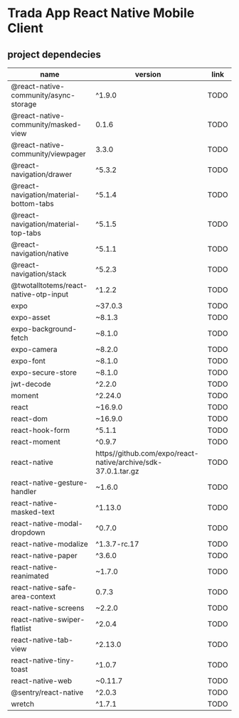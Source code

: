 # Trada App React Native Mobile Client

## project dependecies

| name                                   | version                                                       | link |
| -------------------------------------- | ------------------------------------------------------------- | ---- |
| @react-native-community/async-storage  | ^1.9.0                                                        | TODO |
| @react-native-community/masked-view    | 0.1.6                                                         | TODO |
| @react-native-community/viewpager      | 3.3.0                                                         | TODO |
| @react-navigation/drawer               | ^5.3.2                                                        | TODO |
| @react-navigation/material-bottom-tabs | ^5.1.4                                                        | TODO |
| @react-navigation/material-top-tabs    | ^5.1.5                                                        | TODO |
| @react-navigation/native               | ^5.1.1                                                        | TODO |
| @react-navigation/stack                | ^5.2.3                                                        | TODO |
| @twotalltotems/react-native-otp-input  | ^1.2.2                                                        | TODO |
| expo                                   | ~37.0.3                                                       | TODO |
| expo-asset                             | ~8.1.3                                                        | TODO |
| expo-background-fetch                  | ~8.1.0                                                        | TODO |
| expo-camera                            | ~8.2.0                                                        | TODO |
| expo-font                              | ~8.1.0                                                        | TODO |
| expo-secure-store                      | ~8.1.0                                                        | TODO |
| jwt-decode                             | ^2.2.0                                                        | TODO |
| moment                                 | ^2.24.0                                                       | TODO |
| react                                  | ~16.9.0                                                       | TODO |
| react-dom                              | ~16.9.0                                                       | TODO |
| react-hook-form                        | ^5.1.1                                                        | TODO |
| react-moment                           | ^0.9.7                                                        | TODO |
| react-native                           | https//github.com/expo/react-native/archive/sdk-37.0.1.tar.gz | TODO |
| react-native-gesture-handler           | ~1.6.0                                                        | TODO |
| react-native-masked-text               | ^1.13.0                                                       | TODO |
| react-native-modal-dropdown            | ^0.7.0                                                        | TODO |
| react-native-modalize                  | ^1.3.7-rc.17                                                  | TODO |
| react-native-paper                     | ^3.6.0                                                        | TODO |
| react-native-reanimated                | ~1.7.0                                                        | TODO |
| react-native-safe-area-context         | 0.7.3                                                         | TODO |
| react-native-screens                   | ~2.2.0                                                        | TODO |
| react-native-swiper-flatlist           | ^2.0.4                                                        | TODO |
| react-native-tab-view                  | ^2.13.0                                                       | TODO |
| react-native-tiny-toast                | ^1.0.7                                                        | TODO |
| react-native-web                       | ~0.11.7                                                       | TODO |
| @sentry/react-native                            | ^2.0.3                                                        | TODO |
| wretch                                 | ^1.7.1                                                        | TODO |
